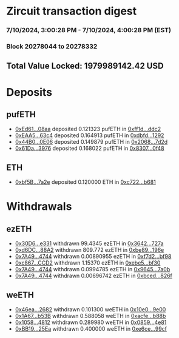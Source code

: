 # Zircuit transaction digest
### 7/10/2024, 3:00:28 PM - 7/10/2024, 4:00:28 PM (EST)
### Block 20278044 to 20278332

## Total Value Locked: 1979989142.42 USD

# Deposits
## pufETH
- [0xEd61...08aa](https://etherscan.io/address/0xEd61d2a0cB59dDA7b198e476Ee4032a2854108aa) deposited 0.121323 pufETH in [0xff1d...ddc2](https://etherscan.io/tx/0xEd61d2a0cB59dDA7b198e476Ee4032a2854108aa)
- [0xEAA5...63c4](https://etherscan.io/address/0xEAA52a8d392df9502caAB7CF99037A5F0C9F63c4) deposited 0.164913 pufETH in [0xdbfd...1292](https://etherscan.io/tx/0xEAA52a8d392df9502caAB7CF99037A5F0C9F63c4)
- [0x44B0...0E06](https://etherscan.io/address/0x44B0e965533370809a23137588Fef111cECd0E06) deposited 0.149879 pufETH in [0x2068...7d2d](https://etherscan.io/tx/0x44B0e965533370809a23137588Fef111cECd0E06)
- [0x61Da...3976](https://etherscan.io/address/0x61Da7cE7e8Ea2Dc804d40e2c0aa76dBbd40b3976) deposited 0.168022 pufETH in [0x8307...0f48](https://etherscan.io/tx/0x61Da7cE7e8Ea2Dc804d40e2c0aa76dBbd40b3976)
## ETH
- [0xbf5B...7a2e](https://etherscan.io/address/0xbf5B88bF565b353FA17194fc2e6D7f92B1697a2e) deposited 0.120000 ETH in [0xc722...b681](https://etherscan.io/tx/0xbf5B88bF565b353FA17194fc2e6D7f92B1697a2e)
# Withdrawals
## ezETH
- [0x30D6...e331](https://etherscan.io/address/0x30D682c6BD6654B96Ee6f517839777aF8E5Ee331) withdrawn 99.4345 ezETH in [0x3642...727a](https://etherscan.io/tx/0x30D682c6BD6654B96Ee6f517839777aF8E5Ee331)
- [0xd6DC...88A2](https://etherscan.io/address/0xd6DC7b9f6352a8bdBC4aaf30de4721c0531188A2) withdrawn 809.772 ezETH in [0xbe89...196e](https://etherscan.io/tx/0xd6DC7b9f6352a8bdBC4aaf30de4721c0531188A2)
- [0x7A49...4744](https://etherscan.io/address/0x7A493Be5c2ce014cD049Bf178a1ac0Db1B434744) withdrawn 0.00890955 ezETH in [0xf7d2...bf98](https://etherscan.io/tx/0x7A493Be5c2ce014cD049Bf178a1ac0Db1B434744)
- [0xc867...CCD2](https://etherscan.io/address/0xc86722c4b3A75bC60903b523375aB46B1094CCD2) withdrawn 1.15370 ezETH in [0xebe5...bf30](https://etherscan.io/tx/0xc86722c4b3A75bC60903b523375aB46B1094CCD2)
- [0x7A49...4744](https://etherscan.io/address/0x7A493Be5c2ce014cD049Bf178a1ac0Db1B434744) withdrawn 0.0994785 ezETH in [0x9645...7a0b](https://etherscan.io/tx/0x7A493Be5c2ce014cD049Bf178a1ac0Db1B434744)
- [0x7A49...4744](https://etherscan.io/address/0x7A493Be5c2ce014cD049Bf178a1ac0Db1B434744) withdrawn 0.00696742 ezETH in [0xbced...826f](https://etherscan.io/tx/0x7A493Be5c2ce014cD049Bf178a1ac0Db1B434744)
## weETH
- [0x46ea...2682](https://etherscan.io/address/0x46eac2d6c14b3632E64062b365E11CfDFe612682) withdrawn 0.101300 weETH in [0x10e0...9e00](https://etherscan.io/tx/0x46eac2d6c14b3632E64062b365E11CfDFe612682)
- [0x1A67...b53B](https://etherscan.io/address/0x1A675AfA7E18bFE5bE59E3475D9A8D780Ca5b53B) withdrawn 0.588058 weETH in [0xacfe...b88b](https://etherscan.io/tx/0x1A675AfA7E18bFE5bE59E3475D9A8D780Ca5b53B)
- [0x1058...4812](https://etherscan.io/address/0x10583C3DA99f7E980F58a778AEd174DDdA2A4812) withdrawn 0.289980 weETH in [0x0859...4e81](https://etherscan.io/tx/0x10583C3DA99f7E980F58a778AEd174DDdA2A4812)
- [0xBB19...25Ea](https://etherscan.io/address/0xBB195FB872e0b4992859067F9fb2252BF17925Ea) withdrawn 0.400000 weETH in [0xe6ce...99cf](https://etherscan.io/tx/0xBB195FB872e0b4992859067F9fb2252BF17925Ea)
